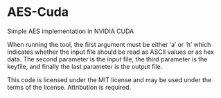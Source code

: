 # AES-Cuda
Simple AES implementation in NVIDIA CUDA

When running the tool, the first argument must be either ‘a’ or ‘h’ which indicates whether the input file should be read as ASCII values or as hex data.  The second parameter is the input file, the third parameter is the keyfile, and finally the last parameter is the output file.

This code is licensed under the MIT license and may be used under the terms of the license.  Attribution is required.
